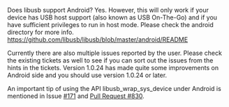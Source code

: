 Does libusb support Android?
Yes. However, this will only work if your device has USB host support (also known as USB On-The-Go) and if you have sufficient privileges to run in host mode. Please check the android directory for more info.
https://github.com/libusb/libusb/blob/master/android/README

Currently there are also multiple issues reported by the user. Please check the existing tickets as well to see if you can sort out the issues from the hints in the tickets. Version 1.0.24 has made quite some improvements on Android side and you should use version 1.0.24 or later.

An important tip of using the API libusb_wrap_sys_device under Android is mentioned in Issue [#171](https://github.com/libusb/libusb/issues/717) and [Pull Request #830](https://github.com/libusb/libusb/pull/830).

